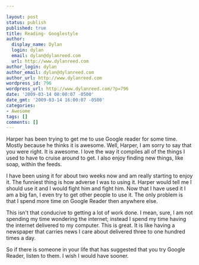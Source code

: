 ```yaml
---

layout: post
status: publish
published: true
title: Reading- Googlestyle
author:
  display_name: Dylan
  login: dylan
  email: dylan@dylanreed.com
  url: http://www.dylanreed.com
author_login: dylan
author_email: dylan@dylanreed.com
author_url: http://www.dylanreed.com
wordpress_id: 796
wordpress_url: http://www.dylanreed.com/?p=796
date: '2009-03-14 08:00:07 -0500'
date_gmt: '2009-03-14 16:00:07 -0500'
categories:
- Awesome
tags: []
comments: []
---
```


 

Harper has been trying to get me to use Google reader for some time. Mostly because he thinks it is awesome. Well, Harper, I am sorry to say that you were right. It is awesome. I love the way it compiles all of the things I used to have to cruise around to get. I also enjoy finding new things, like soap, within the feeds.

I have been using it for about two weeks now and am really starting to enjoy it. The funniest thing is how adverse I was to using it. Harper would tell me I should use it and I would fight him and fight him. Now that I have used it I am a big fan, I even try to get other people to use it. The only problem is that I spend more time on Google Reader then anywhere else. 

This isn't that conducive to getting a lot of work done. I mean, sure, I am not spending my time wondering the internet; instead I spend my time having the internet delivered to my computer. This is great. It is like having a newspaper that carries news I care about delivered three to one hundred times a day.

So if there is someone in your life that has suggested that you try Google Reader, listen to them. I wish I would have sooner.
